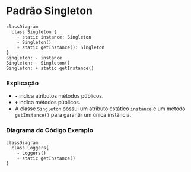 # Padrão Singleton
```mermaid
classDiagram
  class Singleton {
    - static instance: Singleton
    - Singleton()
    + static getInstance(): Singleton
}
Singleton: - instance
Singleton: - Singleton()
Singleton: + static getInstance()
```


### Explicação
- **`-`** indica atributos métodos públicos.
- **`+`** indica métodos públicos.
- A classe `Singleton` possui um atributo estático `instance` e um método `getInstance()` para garantir um única instância.

### Diagrama do Código Exemplo
```mermaid
classDiagram
  class Loggers{
    - Loggers()
    + static getInstance()
}
```
